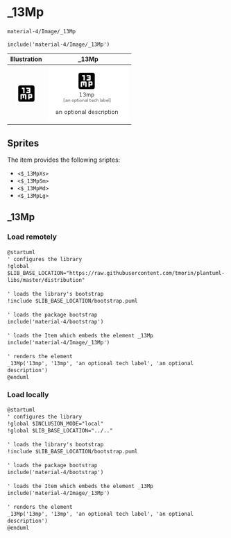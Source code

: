 # _13Mp


```text
material-4/Image/_13Mp
```

```text
include('material-4/Image/_13Mp')
```



| Illustration | _13Mp |
| :---: | :---: |
| ![illustration for Illustration](../../material-4/Image/_13Mp.png) | ![illustration for _13Mp](../../material-4/Image/_13Mp.Local.png) |



## Sprites
The item provides the following sriptes:

- `<$_13MpXs>`
- `<$_13MpSm>`
- `<$_13MpMd>`
- `<$_13MpLg>`





## _13Mp

### Load remotely
```plantuml
@startuml
' configures the library
!global $LIB_BASE_LOCATION="https://raw.githubusercontent.com/tmorin/plantuml-libs/master/distribution"

' loads the library's bootstrap
!include $LIB_BASE_LOCATION/bootstrap.puml

' loads the package bootstrap
include('material-4/bootstrap')

' loads the Item which embeds the element _13Mp
include('material-4/Image/_13Mp')

' renders the element
_13Mp('13mp', '13mp', 'an optional tech label', 'an optional description')
@enduml
```

### Load locally
```plantuml
@startuml
' configures the library
!global $INCLUSION_MODE="local"
!global $LIB_BASE_LOCATION="../.."

' loads the library's bootstrap
!include $LIB_BASE_LOCATION/bootstrap.puml

' loads the package bootstrap
include('material-4/bootstrap')

' loads the Item which embeds the element _13Mp
include('material-4/Image/_13Mp')

' renders the element
_13Mp('13mp', '13mp', 'an optional tech label', 'an optional description')
@enduml
```


